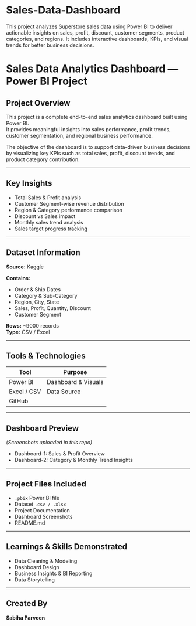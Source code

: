 # Sales-Data-Dashboard
This project analyzes Superstore sales data using Power BI to deliver actionable insights on sales, profit, discount, customer segments, product categories, and regions. It includes interactive dashboards, KPIs, and visual trends for better business decisions.
#  Sales Data Analytics Dashboard — Power BI Project

##  Project Overview
This project is a complete end-to-end sales analytics dashboard built using Power BI.  
It provides meaningful insights into sales performance, profit trends, customer segmentation, and regional business performance.

The objective of the dashboard is to support data-driven business decisions by visualizing key KPIs such as total sales, profit, discount trends, and product category contribution.

---

##  Key Insights
-  Total Sales & Profit analysis
-  Customer Segment-wise revenue distribution
-  Region & Category performance comparison
-  Discount vs Sales impact
-  Monthly sales trend analysis
-  Sales target progress tracking

---

##  Dataset Information
**Source:** Kaggle 

**Contains:**
- Order & Ship Dates
- Category & Sub-Category
- Region, City, State
- Sales, Profit, Quantity, Discount
- Customer Segment

**Rows:** ~9000 records  
**Type:** CSV / Excel  

---

##  Tools & Technologies
| Tool | Purpose |
|------|--------|
Power BI | Dashboard & Visuals  
Excel / CSV | Data Source  
GitHub |   

---

##  Dashboard Preview
*(Screenshots uploaded in this repo)*

- Dashboard-1: Sales & Profit Overview  
- Dashboard-2: Category & Monthly Trend Insights  

---

##  Project Files Included
- `.pbix` Power BI file
- Dataset `.csv / .xlsx`
- Project Documentation
- Dashboard Screenshots
- README.md

---

##  Learnings & Skills Demonstrated
- Data Cleaning & Modeling   
- Dashboard Design  
- Business Insights & BI Reporting  
- Data Storytelling  

---

##  Created By  
**Sabiha Parveen**

